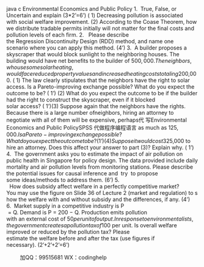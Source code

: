 java c
Environmental Economics and Public Policy
1.  True, False, or Uncertain and explain (3*2’=6’)
( 1) Decreasing pollution is associated with social welfare improvement.
(2) According to the Coase Theorem, how we distribute tradable permits initially will not matter for the final costs and pollution levels of each firm.
2.   Please describe the Regression Discontinuity Design (RDD) method, and name one scenario where you can apply this method. (4’)
3.  A builder proposes a skyscraper that would block sunlight to the neighboring houses. The building would have net benefits to the builder of $500,000. The neighbors, who use some solar heating, would face reduced property values and increased heating costs totaling $200,000.
( 1) The law clearly stipulates that the neighbors have the right to solar access. Is a Pareto-improving exchange possible? What do you expect the outcome to be? ( 1’)
(2) What do you expect the outcome to be if the builder had the right to construct the skyscraper, even if it blocked solar access? ( 1’)(3) Suppose again that the neighbors have the rights. Because there is a large number ofneighbors, hiring an attorney to negotiate with all of them will be expensive, perhaps代 写Environmental Economics and Public PolicySPSS
代做程序编程语言 as much as $125,000. Is a Pareto-improving exchange possible? What do you expect the outcome to be? ( 1’)
(4) Suppose it would cost $325,000 to hire an attorney. Does this affect your answer to part (3)? Explain why. ( 1’)
4.  The government asks you to estimate the impact of air pollution on public health in Singapore for policy design. The data provided include daily mortality and air pollution levels from monitoring stations. Please describe the potential issues for causal inference and  try  to propose some ideas/methods to address them. (6’)
5.   How does subsidy affect welfare in a perfectly competitive market? You may use the figure on Slide 36 of Lecture 2 (market and regulation) to show the welfare with and without subsidy and the differences, if any. (4’)
6.  Market supply in a competitive industry is P  = Q. Demand is P = 200 − Q. Production emits pollution with an external cost of $50 per unit of output. In response to environmentalists, the government creates a pollution tax of$100 per unit. Is overall welfare improved or reduced by the pollution tax? Please estimate the welfare before and after the tax (use figures if necessary). (2’+2’+2’=6’)

         
加QQ：99515681  WX：codinghelp
